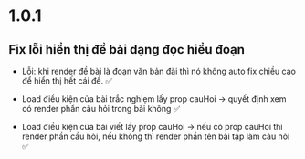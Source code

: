 # 1.0.1

## Fix lỗi hiển thị đề bài dạng đọc hiểu đoạn

- Lỗi: khi render đề bài là đoạn văn bản đài thì nó không auto fix chiều cao để hiển thị hết cái đề. ✅

- Load điều kiện của bài trắc nghiẹm lấy prop cauHoi -> quyết định xem có render phần câu hỏi trong bài không ✅

- Load điều kiện của bài viết lấy prop cauHoi -> nếu có prop cauHoi thì render phần cầu hỏi, nếu không thì render phần tên bài tập làm câu hỏi ✅
